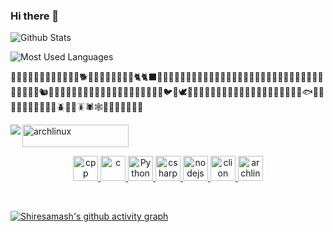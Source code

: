 ### Hi there 👋

![Github Stats](https://github-readme-stats.vercel.app/api?username=Shiresamash&show_icons=true&theme=dark&count_private=true)

![Most Used Languages](https://github-readme-stats.vercel.app/api/top-langs/?username=Shiresamash&theme=dark&layout=compact)


🙈🙉🙊💥💫💦💨🐵🐒🦍🦧🐶🐕🦮🐕‍🦺🐩🐺🦊🦝🐱🐈🐈‍⬛🦁🐯🐅🐆🐴🐎🦄🦓🦌🦬🐮🐂🐃🐄🐷🐖🐗🐽🐏🐑🐐🐪🐫🦙🦒🐘🦏🦛🐭🐁🐀🐹🐰🐇🐿️🦫🦔🦇🐻🐻‍❄️🐨🐼🦥🦦🦨🦘🦡🐾🦃🐔🐓🐣🐤🐥🐦🐧🕊️🦅🦆🦢🦉🦩🦚🦜🐸🐊🐢🦎🐍🐲🐉🦕🦖🐳🐋🐬🦭🐟🐠🐡🦈🐙🐚🐌🦋🐛🐜🐝🪲🐞🦗🪳🕷️🕸️🦂🦟🦠🦀🦞🦐🦑

<img align="left" src="https://github-readme-stats.vercel.app/api?username=Shiresamash&show_icons=true&theme=vue-dark&count_private=true"/>

<img src="https://komarev.com/ghpvc/?username=Shiresamash&color=009688&style=for-the-badge" alt="archlinux" width="170" height="36"/>


<p align="center">
   <a href="#">
      <img src="https://github.com/get-icon/geticon/blob/master/icons/c-plusplus.svg" alt="cpp" width="40" height="40"/>
   </a>
   <a href="#">
      <img src="https://github.com/get-icon/geticon/blob/master/icons/c.svg" alt="c" width="40" height="40"/>
   </a>
   <a href="#">
      <img src="https://github.com/get-icon/geticon/blob/master/icons/python.svg" alt="Python" width="40" height="40"/>
   </a>
   <a href="#">
      <img src="https://github.com/get-icon/geticon/blob/master/icons/c-sharp.svg" alt="csharp" width="40" height="40"/>
   </a>
   <a href="#">
      <img src="https://github.com/get-icon/geticon/blob/master/icons/assembly.svg" alt="nodejs" width="40" height="40"/>
   </a>
   <a href="#">
      <img src="https://github.com/get-icon/geticon/blob/master/icons/clion.svg" alt="clion" width="40" height="40"/>
   </a>
   <a href="#">
      <img src="https://github.com/get-icon/geticon/blob/master/icons/archlinux.svg" alt="archlinux" width="40" height="40"/>
   </a>
</p>
<br>

[![Shiresamash's github activity graph](https://activity-graph.herokuapp.com/graph?username=Shiresamash&theme=github)](https://github.com/YuzukiTsuru)

<!--
**Shiresamash/Shiresamash** is a ✨ _special_ ✨ repository because its `README.md` (this file) appears on your GitHub profile.

Here are some ideas to get you started:

- 🔭 I’m currently working on ...
- 🌱 I’m currently learning ...
- 👯 I’m looking to collaborate on ...
- 🤔 I’m looking for help with ...
- 💬 Ask me about ...
- 📫 How to reach me: ...
- 😄 Pronouns: ...
- ⚡ Fun fact: ...
-->
